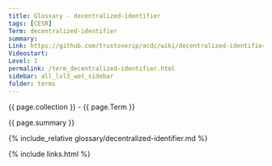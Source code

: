 ```yaml
---
title: Glossary - decentralized-identifier
tags: [CESR]
Term: decentralized-identifier
summary: 
Link: https://github.com/trustoverip/acdc/wiki/decentralized-identifier
Videostart: 
Level: 1
permalink: /term_decentralized-identifier.html
sidebar: all_lvl3_wot_sidebar
folder: terms
---
```


{{ page.collection }} - {{ page.Term }}

   {{ page.summary }}

{% include_relative glossary/decentralized-identifier.md %}

 {% include links.html %} 
